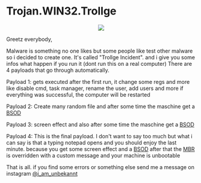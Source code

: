 # Trojan.WIN32.Trollge

<p align="center">
  <img src="https://cdn.discordapp.com/attachments/808620387390324746/992774610640703498/1.png">
</p>

Greetz everybody,

Malware is something no one likes but some people like test other malware so i decided to create one.
It's called "Trollge Incident". and i give you some infos what happen if you run it (dont run this on a real computer)
There are 4 payloads that go through automatically.

Payload 1:
gets executed after the first run, it change some regs and more like disable cmd, task manager, rename the user, add users and more
if everything was successful, the computer will be restarted


Payload 2:
Create many random file and after some time the maschine get a [BSOD](https://de.wikipedia.org/wiki/Bluescreen_(Windows))


Payload 3:
screen effect and also after some time the maschine get a [BSOD](https://de.wikipedia.org/wiki/Bluescreen_(Windows))


Payload 4:
This is the final payload. I don't want to say too much but what i can say is that a typing notepad opens and you should enjoy the last minute. 
because you get some screen effect and a [BSOD](https://de.wikipedia.org/wiki/Bluescreen_(Windows)) after that the [MBR](https://de.wikipedia.org/wiki/Master_Boot_Record) is overridden with a custom message and your machine is unbootable
  
That is all. if you find some errors or something else send me a message on instagram [@i_am_unbekannt](https://instagram.com/i_am_unbekannt)
